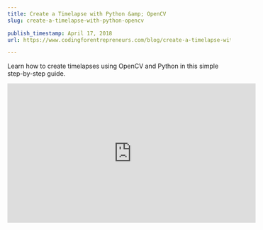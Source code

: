 ```yaml
---
title: Create a Timelapse with Python &amp; OpenCV
slug: create-a-timelapse-with-python-opencv

publish_timestamp: April 17, 2018
url: https://www.codingforentrepreneurs.com/blog/create-a-timelapse-with-python-opencv/

---
```


Learn how to create timelapses using OpenCV and Python in this simple step-by-step guide. 

<iframe width="560" height="315" src="https://www.youtube.com/embed/WTan-vRdPto" frameborder="0" allow="autoplay; encrypted-media" allowfullscreen></iframe>
